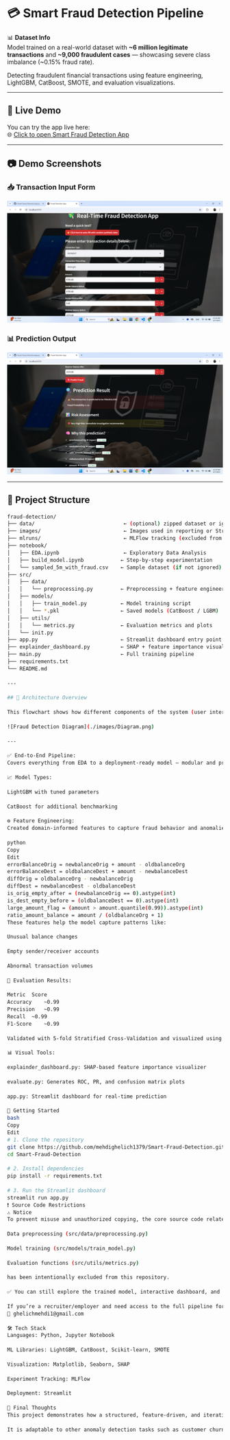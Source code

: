 # 💳 Smart Fraud Detection Pipeline  


📊 **Dataset Info**  
Model trained on a real-world dataset with **~6 million legitimate transactions** and **~9,000 fraudulent cases** — showcasing severe class imbalance (~0.15% fraud rate).



Detecting fraudulent financial transactions using feature engineering, LightGBM, CatBoost, SMOTE, and evaluation visualizations.

---

## 🔗 Live Demo

You can try the app live here:  
🌐 [Click to open Smart Fraud Detection App](https://smart-fraud-detection-mehdighelich.streamlit.app/)

---

## 📷 Demo Screenshots

### 📥 Transaction Input Form
![Input Form](./images/Demo_1.png)

### 📊 Prediction Output
![Prediction Result](./images/Demo_2.png)

---

## 📁 Project Structure
```bash
fraud-detection/
├── data/                             ← (optional) zipped dataset or ignored raw data
├── images/                           ← Images used in reporting or Streamlit
├── mlruns/                           ← MLFlow tracking (excluded from Git)
├── notebook/
│   ├── EDA.ipynb                     ← Exploratory Data Analysis
│   ├── build_model.ipynb            ← Step-by-step experimentation
│   └── sampled_5m_with_fraud.csv    ← Sample dataset (if not ignored)
├── src/
│   ├── data/
│   │   └── preprocessing.py         ← Preprocessing + feature engineering
│   ├── models/
│   │   ├── train_model.py           ← Model training script
│   │   └── *.pkl                    ← Saved models (CatBoost / LGBM)
│   ├── utils/
│   │   └── metrics.py               ← Evaluation metrics and plots
│   └── init.py
├── app.py                           ← Streamlit dashboard entry point
├── explainder_dashboard.py          ← SHAP + feature importance visualizer
├── main.py                          ← Full training pipeline
├── requirements.txt
└── README.md

---

## 🧭 Architecture Overview

This flowchart shows how different components of the system (user interface, data preprocessing, ML model, and output) are connected in the pipeline.

![Fraud Detection Diagram](./images/Diagram.png)

---

✅ End-to-End Pipeline:
Covers everything from EDA to a deployment-ready model — modular and production-oriented structure using src/ architecture.

📈 Model Types:

LightGBM with tuned parameters

CatBoost for additional benchmarking

⚙️ Feature Engineering:
Created domain-informed features to capture fraud behavior and anomalies:

python
Copy
Edit
errorBalanceOrig = newbalanceOrig + amount - oldbalanceOrg
errorBalanceDest = oldbalanceDest + amount - newbalanceDest
diffOrig = oldbalanceOrg - newbalanceOrig
diffDest = newbalanceDest - oldbalanceDest
is_orig_empty_after = (newbalanceOrig == 0).astype(int)
is_dest_empty_before = (oldbalanceDest == 0).astype(int)
large_amount_flag = (amount > amount.quantile(0.99)).astype(int)
ratio_amount_balance = amount / (oldbalanceOrg + 1)
These features help the model capture patterns like:

Unusual balance changes

Empty sender/receiver accounts

Abnormal transaction volumes

🚦 Evaluation Results:

Metric	Score
Accuracy	~0.99
Precision	~0.99
Recall	~0.99
F1-Score	~0.99

Validated with 5-fold Stratified Cross-Validation and visualized using ROC AUC, confusion matrix, and precision-recall curves.

📊 Visual Tools:

explainder_dashboard.py: SHAP-based feature importance visualizer

evaluate.py: Generates ROC, PR, and confusion matrix plots

app.py: Streamlit dashboard for real-time prediction

🚀 Getting Started
bash
Copy
Edit
# 1. Clone the repository
git clone https://github.com/mehdighelich1379/Smart-Fraud-Detection.git
cd Smart-Fraud-Detection

# 2. Install dependencies
pip install -r requirements.txt

# 3. Run the Streamlit dashboard
streamlit run app.py
❗ Source Code Restrictions
⚠️ Notice
To prevent misuse and unauthorized copying, the core source code related to:

Data preprocessing (src/data/preprocessing.py)

Model training (src/models/train_model.py)

Evaluation functions (src/utils/metrics.py)

has been intentionally excluded from this repository.

✅ You can still explore the trained model, interactive dashboard, and visual results to evaluate the project.

If you’re a recruiter/employer and need access to the full pipeline for validation, please contact me at:
📧 ghelichmehdi1@gmail.com

🛠️ Tech Stack
Languages: Python, Jupyter Notebook

ML Libraries: LightGBM, CatBoost, Scikit-learn, SMOTE

Visualization: Matplotlib, Seaborn, SHAP

Experiment Tracking: MLFlow

Deployment: Streamlit

📝 Final Thoughts
This project demonstrates how a structured, feature-driven, and iterative pipeline can achieve near-perfect performance in fraud detection — even with highly imbalanced datasets.

It is adaptable to other anomaly detection tasks such as customer churn, insurance fraud, or health risk prediction.




